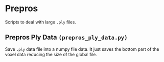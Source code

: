 # Prepros
Scripts to deal with large `.ply` files.

## Prepros Ply Data `(prepros_ply_data.py)`
Save `.ply` data file into a numpy file data. It just saves the bottom part of the voxel data reducing the size of the global file.

